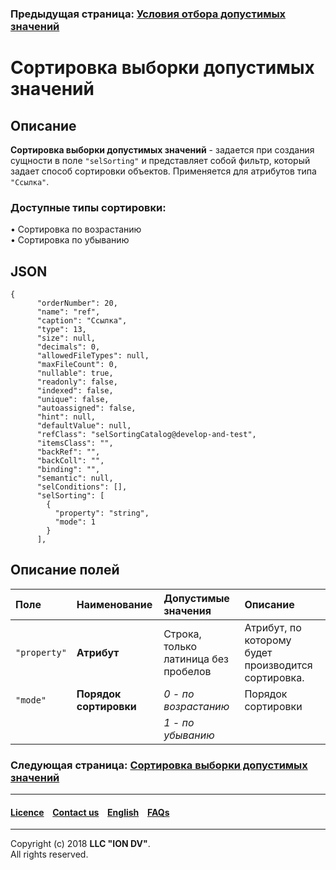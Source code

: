 ### Предыдущая страница: [Условия отбора допустимых значений](/docs/ru/2_system_description/metadata_structure/meta_class/atr_selconditions.md)
# Сортировка выборки допустимых значений

## Описание

**Сортировка выборки допустимых значений** - задается при создания сущности в поле `"selSorting"`  и представляет собой фильтр, который задает способ сортировки объектов. Применяется для атрибутов типа  `"Ссылка"`.

### Доступные типы сортировки:

•  Сортировка по возрастанию  
•  Сортировка по убыванию


## JSON
```
{
      "orderNumber": 20,
      "name": "ref",
      "caption": "Ссылка",
      "type": 13,
      "size": null,
      "decimals": 0,
      "allowedFileTypes": null,
      "maxFileCount": 0,
      "nullable": true,
      "readonly": false,
      "indexed": false,
      "unique": false,
      "autoassigned": false,
      "hint": null,
      "defaultValue": null,
      "refClass": "selSortingCatalog@develop-and-test",
      "itemsClass": "",
      "backRef": "",
      "backColl": "",
      "binding": "",
      "semantic": null,
      "selConditions": [],
      "selSorting": [
        {
          "property": "string",
          "mode": 1
        }
      ],

```
## Описание полей

| Поле         | Наименование   | Допустимые значения                  | Описание                                            |
|:-------------|:-----------------------|:-------------------------------------|:----------------------------------------------------|
| `"property"` | **Атрибут**            | Строка, только латиница без пробелов | Атрибут, по которому будет производится сортировка. |
| `"mode"`     | **Порядок сортировки** | _0 - по возрастанию_                 | Порядок сортировки                                  |
|              |                        | _1 - по убыванию_                    |                                                     |

### Следующая страница: [Сортировка выборки допустимых значений](/docs/ru/2_system_description/metadata_structure/meta_class/atr_selsorting.md)
--------------------------------------------------------------------------  


 #### [Licence](/LICENCE.md) &ensp;  [Contact us](https://iondv.com) &ensp;  [English](/docs/en/2_system_description/metadata_structure/meta_class/atr_selconditions.md)   &ensp; [FAQs](/faqs.md)          



--------------------------------------------------------------------------  

Copyright (c) 2018 **LLC "ION DV"**.  
All rights reserved. 